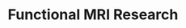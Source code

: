 ---
title: "Functional MRI Research"
project_id: 
date: 
conference_id: ""
presenters:
   - david_knight
summary: "Functional MRI of Neural Substrates Mediating Human Fear Learning and Memory (date missing or incorrect)"
file: /assets/presentations/
filename: 
layout: presentation
---